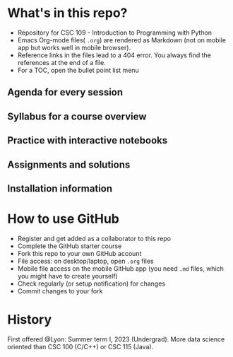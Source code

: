 

# What's in this repo?

-   Repository for CSC 109 - Introduction to Programming with Python
-   Emacs Org-mode files( `.org`) are rendered as Markdown (not on
    mobile app but works well in mobile browser).
-   Reference links in the files lead to a 404 error. You always find
    the references at the end of a file.
-   For a TOC, open the bullet point list menu


## Agenda for every session


## Syllabus for a course overview


## Practice with interactive notebooks


## Assignments and solutions


## Installation information


# How to use GitHub

-   Register and get added as a collaborator to this repo
-   Complete the GitHub starter course
-   Fork this repo to your own GitHub account
-   File access: on desktop/laptop, open `.org` files
-   Mobile file access on the mobile GitHub app (you need `.md` files,
    which you might have to create yourself)
-   Check regularly (or setup notification) for changes
-   Commit changes to your fork


# History

First offered @Lyon: Summer term I, 2023 (Undergrad). More data
science oriented than CSC 100 (C/C++) or CSC 115 (Java).

